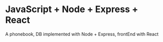 # JavaScript + Node + Express + React

A phonebook, DB implemented with Node + Express, frontEnd with React